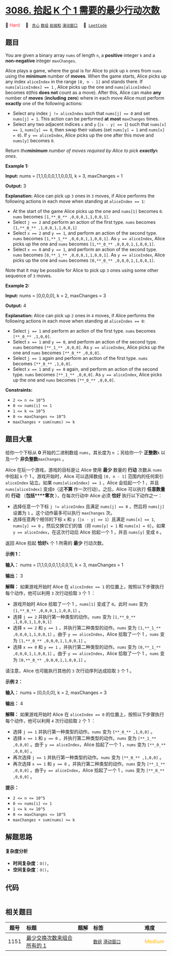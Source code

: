 # [3086. 拾起 K 个 1 需要的最少行动次数](https://leetcode.com/problems/minimum-moves-to-pick-k-ones)

🔴 <font color=#ff334b>Hard</font>&emsp; 🔖&ensp; [`贪心`](/tag/greedy.md) [`数组`](/tag/array.md) [`前缀和`](/tag/prefix-sum.md) [`滑动窗口`](/tag/sliding-window.md)&emsp; 🔗&ensp;[`LeetCode`](https://leetcode.com/problems/minimum-moves-to-pick-k-ones)

## 题目

You are given a binary array `nums` of length `n`, a **positive** integer `k`
and a **non-negative** integer `maxChanges`.

Alice plays a game, where the goal is for Alice to pick up `k` ones from
`nums` using the **minimum** number of **moves**. When the game starts, Alice
picks up any index `aliceIndex` in the range `[0, n - 1]` and stands there. If
`nums[aliceIndex] == 1` , Alice picks up the one and `nums[aliceIndex]`
becomes `0`(this **does not** count as a move). After this, Alice can make
**any** number of **moves** (**including** **zero**) where in each move Alice
must perform **exactly** one of the following actions:

  * Select any index `j != aliceIndex` such that `nums[j] == 0` and set `nums[j] = 1`. This action can be performed **at** **most** `maxChanges` times.
  * Select any two adjacent indices `x` and `y` (`|x - y| == 1`) such that `nums[x] == 1`, `nums[y] == 0`, then swap their values (set `nums[y] = 1` and `nums[x] = 0`). If `y == aliceIndex`, Alice picks up the one after this move and `nums[y]` becomes `0`.

Return _the**minimum** number of moves required by Alice to pick
**exactly**_`k` _ones_.



**Example 1:**

**Input:** nums = [1,1,0,0,0,1,1,0,0,1], k = 3, maxChanges = 1

**Output:** 3

**Explanation:** Alice can pick up `3` ones in `3` moves, if Alice performs
the following actions in each move when standing at `aliceIndex == 1`:

  * At the start of the game Alice picks up the one and `nums[1]` becomes `0`. `nums` becomes `[1,**_0_** ,0,0,0,1,1,0,0,1]`.
  * Select `j == 2` and perform an action of the first type. `nums` becomes `[1,**_0_** ,1,0,0,1,1,0,0,1]`
  * Select `x == 2` and `y == 1`, and perform an action of the second type. `nums` becomes `[1,**_1_** ,0,0,0,1,1,0,0,1]`. As `y == aliceIndex`, Alice picks up the one and `nums` becomes `[1,**_0_** ,0,0,0,1,1,0,0,1]`.
  * Select `x == 0` and `y == 1`, and perform an action of the second type. `nums` becomes `[0,**_1_** ,0,0,0,1,1,0,0,1]`. As `y == aliceIndex`, Alice picks up the one and `nums` becomes `[0,**_0_** ,0,0,0,1,1,0,0,1]`.

Note that it may be possible for Alice to pick up `3` ones using some other
sequence of `3` moves.

**Example 2:**

**Input:** nums = [0,0,0,0], k = 2, maxChanges = 3

**Output:** 4

**Explanation:** Alice can pick up `2` ones in `4` moves, if Alice performs
the following actions in each move when standing at `aliceIndex == 0`:

  * Select `j == 1` and perform an action of the first type. `nums` becomes `[**_0_** ,1,0,0]`.
  * Select `x == 1` and `y == 0`, and perform an action of the second type. `nums` becomes `[**_1_** ,0,0,0]`. As `y == aliceIndex`, Alice picks up the one and `nums` becomes `[**_0_** ,0,0,0]`.
  * Select `j == 1` again and perform an action of the first type. `nums` becomes `[**_0_** ,1,0,0]`.
  * Select `x == 1` and `y == 0` again, and perform an action of the second type. `nums` becomes `[**_1_** ,0,0,0]`. As `y == aliceIndex`, Alice picks up the one and `nums` becomes `[**_0_** ,0,0,0]`.



**Constraints:**

  * `2 <= n <= 10^5`
  * `0 <= nums[i] <= 1`
  * `1 <= k <= 10^5`
  * `0 <= maxChanges <= 10^5`
  * `maxChanges + sum(nums) >= k`


## 题目大意

给你一个下标从 **0** 开始的二进制数组 `nums`，其长度为 `n` ；另给你一个 **正整数**`k` 以及一个
**非负整数**`maxChanges` 。

Alice 在玩一个游戏，游戏的目标是让 Alice 使用 **最少** 数量的 **行动** 次数从 `nums` 中拾起 `k` 个 1
。游戏开始时，Alice 可以选择数组 `[0, n - 1]` 范围内的任何索引 `aliceIndex` 站立。如果 `nums[aliceIndex]
== 1` ，Alice 会拾起一个 1 ，并且 `nums[aliceIndex]` 变成`0`（这**不算** 作一次行动）。之后，Alice 可以执行
**任意数量** 的 **行动** （**包括****零次** ），在每次行动中 Alice 必须 **恰好** 执行以下动作之一：

  * 选择任意一个下标 `j != aliceIndex` 且满足 `nums[j] == 0` ，然后将 `nums[j]` 设置为 `1` 。这个动作最多可以执行 `maxChanges` 次。
  * 选择任意两个相邻的下标 `x` 和 `y`（`|x - y| == 1`）且满足 `nums[x] == 1`, `nums[y] == 0` ，然后交换它们的值（将 `nums[y] = 1` 和 `nums[x] = 0`）。如果 `y == aliceIndex`，在这次行动后 Alice 拾起一个 1 ，并且 `nums[y]` 变成 `0` 。

返回 Alice 拾起 **恰好**`k` 个 1 所需的 **最少** 行动次数。



**示例 1：**

**输入：** nums = [1,1,0,0,0,1,1,0,0,1], k = 3, maxChanges = 1

**输出：** 3

**解释：** 如果游戏开始时 Alice 在 `aliceIndex == 1` 的位置上，按照以下步骤执行每个动作，他可以利用 `3` 次行动拾取
`3` 个 1 ：

  * 游戏开始时 Alice 拾取了一个 1 ，`nums[1]` 变成了 `0`。此时 `nums` 变为 `[1,**_0_** ,0,0,0,1,1,0,0,1]` 。
  * 选择 `j == 2` 并执行第一种类型的动作。`nums` 变为 `[1,**_0_** ,1,0,0,1,1,0,0,1]`
  * 选择 `x == 2` 和 `y == 1` ，并执行第二种类型的动作。`nums` 变为 `[1,**_1_** ,0,0,0,1,1,0,0,1]` 。由于 `y == aliceIndex`，Alice 拾取了一个 1 ，`nums` 变为  `[1,**_0_** ,0,0,0,1,1,0,0,1]` 。
  * 选择 `x == 0` 和 `y == 1` ，并执行第二种类型的动作。`nums` 变为 `[0,**_1_** ,0,0,0,1,1,0,0,1]` 。由于 `y == aliceIndex`，Alice 拾取了一个 1 ，`nums` 变为  `[0,**_0_** ,0,0,0,1,1,0,0,1]` 。

请注意，Alice 也可能执行其他的 `3` 次行动序列达成拾取 `3` 个 1 。

**示例 2：**

**输入：** nums = [0,0,0,0], k = 2, maxChanges = 3

**输出：** 4

**解释：** 如果游戏开始时 Alice 在 `aliceIndex == 0` 的位置上，按照以下步骤执行每个动作，他可以利用 `4` 次行动拾取
`2` 个 1 ：

  * 选择 `j == 1` 并执行第一种类型的动作。`nums` 变为 `[**_0_** ,1,0,0]` 。
  * 选择 `x == 1` 和 `y == 0` ，并执行第二种类型的动作。`nums` 变为 `[**_1_** ,0,0,0]` 。由于 `y == aliceIndex`，Alice 拾起了一个 1 ，`nums` 变为 `[**_0_** ,0,0,0]` 。
  * 再次选择 `j == 1` 并执行第一种类型的动作。`nums` 变为 `[**_0_** ,1,0,0]` 。
  * 再次选择 `x == 1` 和 `y == 0` ，并执行第二种类型的动作。`nums` 变为 `[**_1_** ,0,0,0]` 。由于`y == aliceIndex`，Alice 拾起了一个 1 ，`nums` 变为 `[**_0_** ,0,0,0]` 。



**提示：**

  * `2 <= n <= 10^5`
  * `0 <= nums[i] <= 1`
  * `1 <= k <= 10^5`
  * `0 <= maxChanges <= 10^5`
  * `maxChanges + sum(nums) >= k`


## 解题思路

#### 复杂度分析

- **时间复杂度**：`O()`，
- **空间复杂度**：`O()`，

## 代码

```javascript

```

## 相关题目

<!-- prettier-ignore -->
| 题号 | 标题 | 题解 | 标签 | 难度 |
| :------: | :------ | :------: | :------ | :------ |
| 1151 | [最少交换次数来组合所有的 1](https://leetcode.com/problems/minimum-swaps-to-group-all-1s-together) |  |  [`数组`](/tag/array.md) [`滑动窗口`](/tag/sliding-window.md) | <font color=#ffb800>Medium</font> |

<style>
.blue {
    background-color: #096dd9;
    padding: 0.25rem 0.5rem;
    margin: 0;
    font-size: 0.85em;
    border-radius: 3px;
    color: white;
    font-weight: 500;
}
table th:first-of-type { width: 10%; }
table th:nth-of-type(2) { width: 35%; }
table th:nth-of-type(3) { width: 10%; }
table th:nth-of-type(4) { width: 35%; }
table th:nth-of-type(5) { width: 10%; }
</style>
